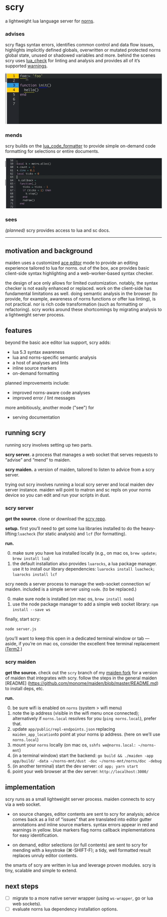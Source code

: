 # scry

a lightweight lua language server for [norns](https://github.com/monome/norns).

### advises

scry flags syntax errors, identifies common control and data flow issues,  highlights implicitly defined globals, overwritten or mutated protected norns global state, unused or shadowed variables and more.  behind the scenes scry uses [lua_check](https://github.com/mpeterv/luacheck) for linting and analysis and provides all of it’s supported [warnings](https://luacheck.readthedocs.io/en/stable/index.html).


![alt text](https://github.com/pq/scry/blob/master/docs/images/demo_advise.gif "scry advises")


### mends

scry builds on the [lua_code_formatter](https://github.com/martin-eden/lua_code_formatter) to provide simple on-demand code formatting for selections or entire documents.

![alt text](https://github.com/pq/scry/blob/master/docs/images/demo_mend.gif "scry mends")


### sees

*(planned)* scry provides access to lua and sc docs.

---

	
## motivation and background

maiden uses a customized [ace editor](https://ace.c9.io/) mode to provide an editing experience tailored to lua for norns.  out of the box, ace provides basic client-side syntax highlighting and a web-worker-based syntax checker. 

the design of ace only allows for limited customization.  notably, the syntax checker is not easily enhanced or replaced. work on the client-side has fundamental limitations as well.  doing semantic analysis in the browser (to provide, for example, awareness of norns functions or offer lua linting), is not practical.  nor is rich code transformation (such as formatting or refactoring).  scry works around these shortcomings by migrating analysis to a lightweight server process.

## features

beyond the basic ace editor lua support, scry adds:

* lua 5.3 syntax awareness
* lua and norns-specific semantic analysis
* a host of analyses and lints
* inline source markers
* on-demand formatting

planned improvements include:

* improved norns-aware code analyses
* improved error / lint messages

more ambitiously, another mode ("see") for

* serving documentation


## running scry

running scry involves setting up two parts. 

**scry server.** a process that manages a web socket that serves requests to “advise” and “mend” to maiden.

**scry maiden.** a version of maiden, tailored to listen to advice from a scry server.

trying out scry involves running a local scry server and local maiden dev server instance.  maiden will point to matron and sc repls on your norns device so you can edit and run your scripts in dust.

### scry server

**get the source.** clone or download the [scry repo](https://github.com/pq/scry).

**setup.** first you’ll need to get some lua libraries installed to do the heavy-lifting:`luacheck` (for static analysis) and `lcf` (for formatting).

**run.**

0. make sure you have lua installed locally (e.g., on mac os,  `brew update; brew install lua`) 
1. the default installation also provides `luarocks`, a lua package manager.  use it to install our library dependencies: `luarocks install luacheck; luarocks install lcf`

scry needs a server process to manage the web-socket connection w/ maiden.  included is a simple server using `node`.  (to be replaced.)

0. make sure node is installed (on mac os, `brew install node`)
1. use the node package manager to add a simple web socket library: `npm install --save ws`

finally, start scry:

`node server.js`

(you’ll want to keep this open in a dedicated terminal window or tab — aside, if you’re on mac os, consider the excellent free terminal replacement  [iTerm2](https://www.iterm2.com/index.html).)


### scry maiden

**get the source.** check out the `scry` branch of my [maiden fork](https://github.com/pq/maiden) for a version of maiden that integrates with scry. follow the steps in the general maiden [README] (https://github.com/monome/maiden/blob/master/README.md) to install deps, etc.

**run.**

0. be sure wifi is enabled on `norns` (system > wifi menu)
1. note the ip address (visible in the wifi menu once connected); alternatively if `norns.local` resolves for you (`ping norns.local`), prefer that.
2. update `app/public/repl-endpoints.json`  replacing `maiden_app_location`to point at your norns ip address. (here on we’ll use `norns.local`)
3. mount your `norns` locally (on mac os, `sshfs we@norns.local: ~/norns-mnt`)
4. (in a terminal window) start the backend: `go build && ./maiden -app app/build/ -data ~/norns-mnt/dust -doc ~/norns-mnt/norns/doc -debug`
5. (in another terminal) start the dev server:  `cd app; yarn start`
6. point your web browser at the dev server: `http://localhost:3000/`


## implementation

scry runs as a small lightweight server process.  maiden connects to scry via a web socket.  

* on source changes, editor contents are sent to scry for analysis; advice comes back as a list of “issues” that are translated into editor gutter annotations and inline source markers. syntax errors appear in red and warnings in yellow. blue markers flag norns callback implementations for easy identification.

* on demand, editor selections (or full contents) are sent to scry for mending with a keystroke (⌘-SHIFT-F); a tidy, well formatted result replaces unruly editor contents.
	 
the smarts of scry are written in lua and leverage proven modules.  scry is  tiny, scalable and simple to extend.

## next steps

- [ ] migrate to a more native server wrapper (using `ws-wrapper`, go or lua web sockets).
- [ ] evaluate norns lua dependency installation options.
